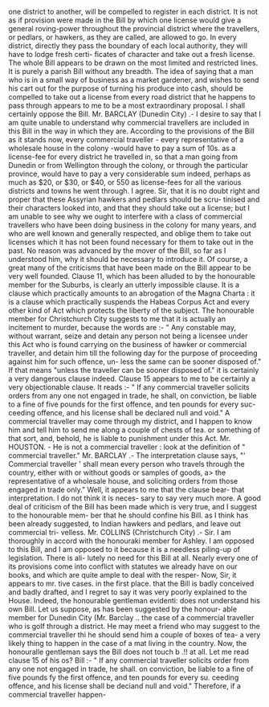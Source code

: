 one district to another, will be compelled to register in each district. It is not as if provision were made in the Bill by which one license would give a general roving-power throughout the provincial district where the travellers, or pedlars, or hawkers, as they are called, are allowed to go. In every district, directly they pass the boundary of each local authority, they will have to lodge fresh certi- ficates of character and take out a fresh license. The whole Bill appears to be drawn on the most limited and restricted lines. It is purely a parish Bill without any breadth. The idea of saying that a man who is in a small way of business as a market gardener, and wishes to send his cart out for the purpose of turning his produce into cash, should be compelled to take out a license from every road district that he happens to pass through appears to me to be a most extraordinary proposal. I shall certainly oppose the Bill. Mr. BARCLAY (Dunedin City) .- I desire to say that I am quite unable to understand why commercial travellers are included in this Bill in the way in which they are. According to the provisions of the Bill as it stands now, every commercial traveller - every representative of a wholesale house in the colony -would have to pay a sum of 10s. as a license-fee for every district he travelled in, so that a man going from Dunedin or from Wellington through the colony, or through the particular province, would have to pay a very considerable sum indeed, perhaps as much as $20, or $30, or $40, or 550 as license-fees for all the various districts and towns he went through. I agree. Sir, that it is no doubt right and proper that these Assyrian hawkers and pedlars should be scru- tinised and their characters looked into, and that they should take out a license; but I am unable to see why we ought to interfere with a class of commercial travellers who have been doing business in the colony for many years, and who are well known and generally respected, and oblige them to take out licenses which it has not been found necessary for them to take out in the past. No reason was advanced by the mover of the Bill, so far as I understood him, why it should be necessary to introduce it. Of course, a great many of the criticisms that have been made on the Bill appear to be very well founded. Clause 11, which has been alluded to by the honourable member for the Suburbs, is clearly an utterly impossible clause. It is a clause which practically amounts to an abrogation of the Magna Charta : it is a clause which practically suspends the Habeas Corpus Act and every other kind of Act which protects the liberty of the subject. The honourable member for Christchurch City suggests to me that it is actually an incitement to murder, because the words are :- " Any constable may, without warrant, seize and detain any person not being a licensee under this Act who is found carrying on the business of hawker or commercial traveller, and detain him till the following day for the purpose of proceeding against him for such offence, un- less the same can be sooner disposed of." If that means "unless the traveller can be sooner disposed of." it is certainly a very dangerous clause indeed. Clause 15 appears to me to be certainly a very objectionable clause. It reads :- " If any commercial traveller solicits orders from any one not engaged in trade, he shall, on conviction, be liable to a fine of five pounds for the first offence, and ten pounds for every suc- ceeding offence, and his license shall be declared null and void." A commercial traveller may come through my district, and I happen to know him and tell him to send me along a couple of chests of tea. or something of that sort, and, behold, he is liable to punishment under this Act. Mr. HOUSTON. - He is not a commercial traveller : look at the definition of " commercial traveller." Mr. BARCLAY .- The interpretation clause says, "' Commercial traveller ' shall mean every person who travels through the country, either with or without goods or samples of goods, a> the representative of a wholesale house, and soliciting orders from those engaged in trade only." Well, it appears to me that the clause bear- that interpretation. I do not think it is neces- sary to say very much more. A good deal of criticism of the Bill has been made which is very true, and I suggest to the honourable mem- ber that he should confine his Bill. as I think has been already suggested, to Indian hawkers and pedlars, and leave out commercial tri- velless. Mr. COLLINS (Christchurch City) .- Sir. I am thoroughly in accord with the honouraki member for Ashley. I am opposed to this Bill, and I am opposed to it because it is a needless piling-up of legislation. There is ali- lutely no need for this Bill at all. Nearly every one of its provisions come into conflict with statutes we already have on our books, and which are quite ample to deal with the resper- Now, Sir, it appears to mr. tive cases. in the first place. that the Bill is badly conceived and badly drafted, and I regret to say it was very poorly explained to the House. Indeed, the honourable gentleman evidenti: does not understand his own Bill. Let us suppose, as has been suggested by the honour- able member for Dunedin City (Mr. Barclay .. the case of a commercial traveller who is golf through a district. He may meet a friend who may suggest to the commercial traveller thi he should send him a couple of boxes of tea- a very likely thing to happen in the case of a mat living in the country. Now, the honouralle gentleman says the Bill does not touch b .!! at all. Let me read clause 15 of his os? Bill :- " If any commercial traveller solicits order from any one not engaged in trade, he shall. on conviction, be liable to a fine of five pounds fy the first offence, and ten pounds for every su. ceeding offence, and his license shall be deciand null and void." Therefore, if a commercial traveller happen- 